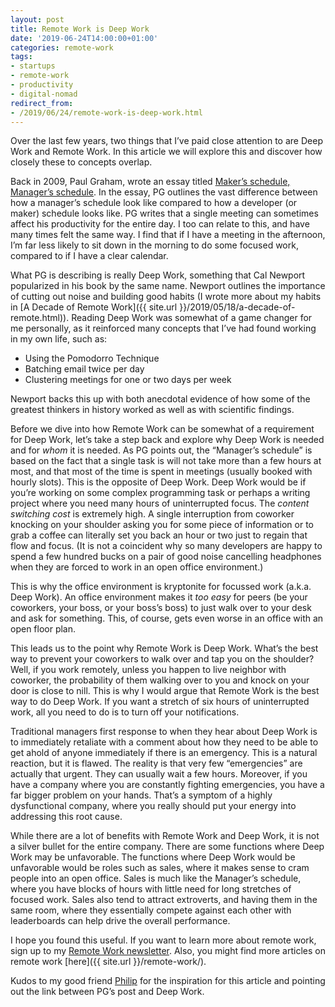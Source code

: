 ```yaml
---
layout: post
title: Remote Work is Deep Work
date: '2019-06-24T14:00:00+01:00'
categories: remote-work
tags:
- startups
- remote-work
- productivity
- digital-nomad
redirect_from:
- /2019/06/24/remote-work-is-deep-work.html
---
```


Over the last few years, two things that I’ve paid close attention to are Deep Work and Remote Work. In this article we will explore this and discover how closely these to concepts overlap.

Back in 2009, Paul Graham, wrote an essay titled [Maker’s schedule, Manager’s schedule](http://www.paulgraham.com/makersschedule.html). In the essay, PG outlines the vast difference between how a manager’s schedule look like compared to how a developer (or maker) schedule looks like. PG writes that a single meeting can sometimes affect his productivity for the entire day. I too can relate to this, and have many times felt the same way. I find that if I have a meeting in the afternoon, I’m far less likely to sit down in the morning to do some focused work, compared to if I have a clear calendar.

What PG is describing is really Deep Work, something that Cal Newport popularized in his book by the same name. Newport outlines the importance of cutting out noise and building good habits (I wrote more about my habits in [A Decade of Remote Work]({{ site.url }}/2019/05/18/a-decade-of-remote.html)). Reading Deep Work was somewhat of a game changer for me personally, as it reinforced many concepts that I’ve had found working in my own life, such as:

* Using the Pomodorro Technique
* Batching email twice per day
* Clustering meetings for one or two days per week

Newport backs this up with both anecdotal evidence of how some of the greatest thinkers in history worked as well as with scientific findings.

Before we dive into how Remote Work can be somewhat of a requirement for Deep Work, let’s take a step back and explore why Deep Work is needed and for *whom* it is needed. As PG points out, the “Manager’s schedule” is based on the fact that a single task is will not take more than a few hours at most, and that most of the time is spent in meetings (usually booked with hourly slots). This is the opposite of Deep Work. Deep Work would be if you’re working on some complex programming task or perhaps a writing project where you need many hours of uninterrupted focus. The *content switching cost* is extremely high. A single interruption from coworker knocking on your shoulder asking you for some piece of information or to grab a coffee can literally set you back an hour or two just to regain that flow and focus. (It is not a coincident why so many developers are happy to spend a few hundred bucks on a pair of good noise cancelling headphones when they are forced to work in an open office environment.)

This is why the office environment is kryptonite for focussed work (a.k.a. Deep Work). An office environment makes it *too easy* for peers (be your coworkers, your boss, or your boss’s boss) to just walk over to your desk and ask for something. This, of course, gets even worse in an office with an open floor plan.

This leads us to the point why Remote Work is Deep Work. What’s the best way to prevent your coworkers to walk over and tap you on the shoulder? Well, if you work remotely, unless you happen to live neighbor with coworker, the probability of them walking over to you and knock on your door is close to nill. This is why I would argue that Remote Work is the best way to do Deep Work. If you want a stretch of six hours of uninterrupted work, all you need to do is to turn off your notifications.

Traditional managers first response to when they hear about Deep Work is to immediately retaliate with a comment about how they need to be able to get ahold of anyone immediately if there is an emergency. This is a natural reaction, but it is flawed. The reality is that very few “emergencies” are actually that urgent. They can usually wait a few hours. Moreover, if you have a company where you are constantly fighting emergencies, you have a far bigger problem on your hands. That’s a symptom of a highly dysfunctional company, where you really should put your energy into addressing this root cause.

While there are a lot of benefits with Remote Work and Deep Work, it is not a silver bullet for the entire company. There are some functions where Deep Work may be unfavorable. The functions where Deep Work would be unfavorable would be roles such as sales, where it makes sense to cram people into an open office. Sales is much like the Manager’s schedule, where you have blocks of hours with little need for long stretches of focused work. Sales also tend to attract extroverts, and having them in the same room, where they essentially compete against each other with leaderboards can help drive the overall performance.

I hope you found this useful. If you want to learn more about remote work, sign up to my [Remote Work newsletter](http://eepurl.com/gtzNfb). Also, you might find more articles on remote work [here]({{ site.url }}/remote-work/).

Kudos to my good friend [Philip](https://twitter.com/philfortuna) for the inspiration for this article and pointing out the link between PG’s post and Deep Work.
